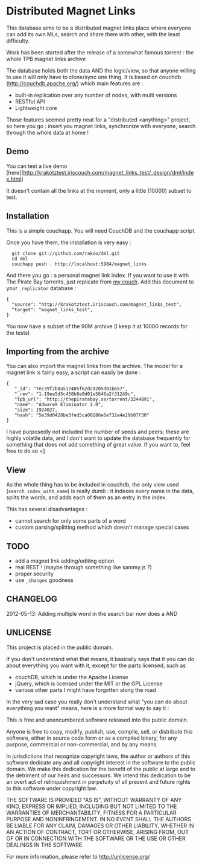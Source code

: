 # Distributed Magnet Links

This database aims to be a distributed magnet links place where everyone
can add its own MLs, search and share them with other, with the least
difficulty.

Work has been started after the release of a somewhat famous torrent :
the whole TPB magnet links archive

The database holds both the data AND the logic/view, so that anyone
willing to use it will only have to clone/sync one thing. It is based on
couchdb (http://couchdb.apache.org/) which main features are : 

* built-in replication over any number of nodes, with multi versions
* RESTful API
* Lightweight core

Those features seemed pretty neat for a "distributed \<anything\>"
project, so here you go : insert you magnet links, synchronize with
everyone, search through the whole data at home !

## Demo
You can test a live demo [here[(http://krakotztest.iriscouch.com/magnet_links_test/_design/dml/index.html)


It doesn't contain all the links at the moment, only a little (10000)
subset to test.

## Installation
This is a simple couchapp. You will need CouchDB and the couchapp
script.

Once you have them, the installation is very easy : 

```
  git clone git://github.com/rakoo/dml.git
  cd dml
  couchapp push . http://localhost:5984/magnet_links
```

And there you go : a personal magnet link index. If you want to use it
with The Pirate Bay torrents, just replicate from [my
couch](http://krakotztest.iriscouch.com/magnet_links_test). Add this
document to your ```_replicator``` database : 

```
{
  "source": "http://krakotztest.iriscouch.com/magnet_links_test",
  "target": "magnet_links_test",
}
```

You now have a subset of the 90M archive (I keep it at 10000 records for
    the tests)

## Importing from the archive
You can also import the magnet links from the archive. The model for a
magnet link is fairly easy, a script can easily be done : 

```
{
   "_id": "7ec39f2b8a517405f62dc9205d01b657",
   "_rev": "1-19ee5d5c458b8e0d01e5646a2f31249c",
   "tpb_url": "http://thepiratebay.se/torrent/3244891",
   "name": "AdwareX Eliminator 2.0",
   "size": 1924027,
   "hash": "5e39d0428be5fed5ca00286e6e732a4e29b07f30"
}
```

I have purposedly not included the number of seeds and peers; these are
highly volatile data, and I don't want to update the database frequently
for something that does not add something of great value.
If you want to, feel free to do so =]

## View

As the whole thing has to be included in couchdb, the only view used
(```search_index_with_name```) is really dumb : it indexes every name in the data,
	splits the words, and adds each of them as an entry in the index.

This has several disadvantages :

* cannot search for only some parts of a word
* custom parsing/splitting method which doesn't manage special cases


## TODO
* add a magnet link adding/editing option
* real REST ! (maybe through something like sammy.js ?)
* proper security
* use ```_changes``` goodness

## CHANGELOG

2012-05-13: Adding multiple word in the search bar now does a AND

## UNLICENSE
This project is placed in the public domain.

If you don't understand what that means, it basically says that it you
can do about everything you want with it, except for the parts licensed,
such as 

* couchDB, which is under the Apache License
* jQuery, which is licensed under the MIT or the GPL License
* various other parts I might have forgotten along the road

In the very sad case you really don't understand what "you can do
about everything you want" means, here is a more formal way to say it :

This is free and unencumbered software released into the public domain.

Anyone is free to copy, modify, publish, use, compile, sell, or
distribute this software, either in source code form or as a compiled
binary, for any purpose, commercial or non-commercial, and by any
means.

In jurisdictions that recognize copyright laws, the author or authors
of this software dedicate any and all copyright interest in the
software to the public domain. We make this dedication for the benefit
of the public at large and to the detriment of our heirs and
successors. We intend this dedication to be an overt act of
relinquishment in perpetuity of all present and future rights to this
software under copyright law.

THE SOFTWARE IS PROVIDED "AS IS", WITHOUT WARRANTY OF ANY KIND, EXPRESS
OR IMPLIED, INCLUDING BUT NOT LIMITED TO THE WARRANTIES OF
MERCHANTABILITY, FITNESS FOR A PARTICULAR PURPOSE AND NONINFRINGEMENT.
IN NO EVENT SHALL THE AUTHORS BE LIABLE FOR ANY CLAIM, DAMAGES OR OTHER
LIABILITY, WHETHER IN AN ACTION OF CONTRACT, TORT OR OTHERWISE, ARISING
FROM, OUT OF OR IN CONNECTION WITH THE SOFTWARE OR THE USE OR OTHER
DEALINGS IN THE SOFTWARE.

For more information, please refer to <http://unlicense.org/>
